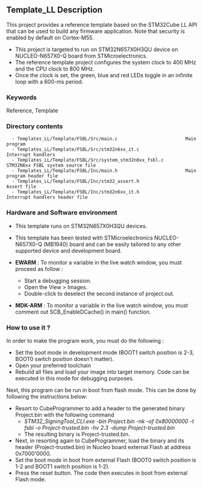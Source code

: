 ## <b>Template_LL Description</b>

This project provides a reference template based on the STM32Cube LL API that can be used
to build any firmware application. Note that security is enabled by default on Cortex-M55.

- This project is targeted to run on STM32N657X0H3QU device on NUCLEO-N657X0-Q board from STMicroelectronics.
- The reference template project configures the system clock to 400 MHz and the CPU clock to 800 MHz.
- Once the clock is set, the green, blue and red LEDs toggle in an infinite loop with a 600-ms period.


### <b>Keywords</b>

Reference, Template

### <b>Directory contents</b>

      - Templates_LL/Template/FSBL/Src/main.c                         Main program
      - Templates_LL/Template/FSBL/Src/stm32n6xx_it.c                 Interrupt handlers
      - Templates_LL/Template/FSBL/Src/system_stm32n6xx_fsbl.c        STM32N6xx FSBL system source file
      - Templates_LL/Template/FSBL/Inc/main.h                         Main program header file
      - Templates_LL/Template/FSBL/Inc/stm32_assert.h                 Assert file
      - Templates_LL/Template/FSBL/Inc/stm32n6xx_it.h                 Interrupt handlers header file


### <b>Hardware and Software environment</b>

  - This template runs on STM32N657X0H3QU devices.
  - This template has been tested with STMicroelectronics NUCLEO-N657X0-Q (MB1940)
    board and can be easily tailored to any other supported device
    and development board.

  - **EWARM** : To monitor a variable in the live watch window, you must proceed as follow :
    - Start a debugging session.
    - Open the View > Images.
    - Double-click to deselect the second instance of project.out.

  - **MDK-ARM** : To monitor a variable in the live watch window, you must comment out SCB_EnableDCache() in main() function.

### <b>How to use it ?</b>

In order to make the program work, you must do the following :

 - Set the boot mode in development mode (BOOT1 switch position is 2-3, BOOT0 switch position doesn't matter).
 - Open your preferred toolchain
 - Rebuild all files and load your image into target memory. Code can be executed in this mode for debugging purposes.

 Next, this program can be run in boot from flash mode. This can be done by following the instructions below:

 - Resort to CubeProgrammer to add a header to the generated binary Project.bin with the following command
   - *STM32_SigningTool_CLI.exe -bin Project.bin -nk -of 0x80000000 -t fsbl -o Project-trusted.bin -hv 2.3 -dump Project-trusted.bin*
   - The resulting binary is Project-trusted.bin.
 - Next, in resorting again to CubeProgrammer, load the binary and its header (Project-trusted.bin) in Nucleo board external Flash at address 0x7000'0000.
 - Set the boot mode in boot from external Flash (BOOT0 switch position is 1-2 and BOOT1 switch position is 1-2).
 - Press the reset button. The code then executes in boot from external Flash mode.


